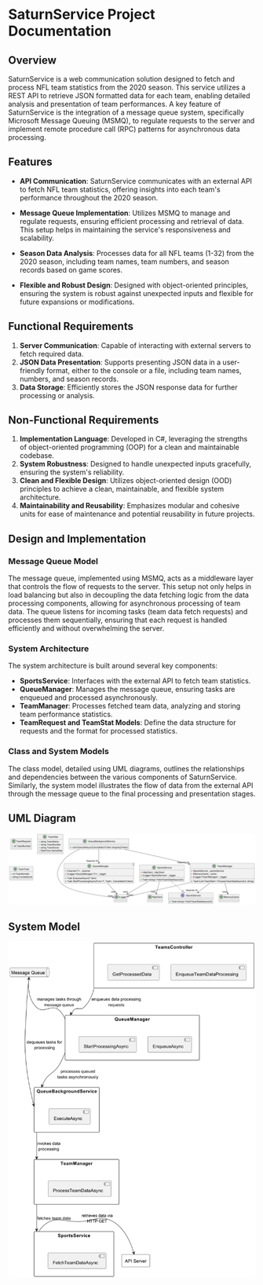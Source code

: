 
# SaturnService Project Documentation

## Overview

SaturnService is a web communication solution designed to fetch and process NFL team statistics from the 2020 season. This service utilizes a REST API to retrieve JSON formatted data for each team, enabling detailed analysis and presentation of team performances. A key feature of SaturnService is the integration of a message queue system, specifically Microsoft Message Queuing (MSMQ), to regulate requests to the server and implement remote procedure call (RPC) patterns for asynchronous data processing.

## Features

- **API Communication**: SaturnService communicates with an external API to fetch NFL team statistics, offering insights into each team's performance throughout the 2020 season.
  
- **Message Queue Implementation**: Utilizes MSMQ to manage and regulate requests, ensuring efficient processing and retrieval of data. This setup helps in maintaining the service's responsiveness and scalability.

- **Season Data Analysis**: Processes data for all NFL teams (1-32) from the 2020 season, including team names, team numbers, and season records based on game scores.

- **Flexible and Robust Design**: Designed with object-oriented principles, ensuring the system is robust against unexpected inputs and flexible for future expansions or modifications.

## Functional Requirements

1. **Server Communication**: Capable of interacting with external servers to fetch required data.
2. **JSON Data Presentation**: Supports presenting JSON data in a user-friendly format, either to the console or a file, including team names, numbers, and season records.
3. **Data Storage**: Efficiently stores the JSON response data for further processing or analysis.

## Non-Functional Requirements

1. **Implementation Language**: Developed in C#, leveraging the strengths of object-oriented programming (OOP) for a clean and maintainable codebase.
2. **System Robustness**: Designed to handle unexpected inputs gracefully, ensuring the system's reliability.
3. **Clean and Flexible Design**: Utilizes object-oriented design (OOD) principles to achieve a clean, maintainable, and flexible system architecture.
4. **Maintainability and Reusability**: Emphasizes modular and cohesive units for ease of maintenance and potential reusability in future projects.

## Design and Implementation

### Message Queue Model

The message queue, implemented using MSMQ, acts as a middleware layer that controls the flow of requests to the server. This setup not only helps in load balancing but also in decoupling the data fetching logic from the data processing components, allowing for asynchronous processing of team data. The queue listens for incoming tasks (team data fetch requests) and processes them sequentially, ensuring that each request is handled efficiently and without overwhelming the server.

### System Architecture

The system architecture is built around several key components:

- **SportsService**: Interfaces with the external API to fetch team statistics.
- **QueueManager**: Manages the message queue, ensuring tasks are enqueued and processed asynchronously.
- **TeamManager**: Processes fetched team data, analyzing and storing team performance statistics.
- **TeamRequest and TeamStat Models**: Define the data structure for requests and the format for processed statistics.

### Class and System Models

The class model, detailed using UML diagrams, outlines the relationships and dependencies between the various components of SaturnService. Similarly, the system model illustrates the flow of data from the external API through the message queue to the final processing and presentation stages.
## UML Diagram
![UML Diagram](./SaturnServiceUML.png)

## System Model
![System Model](./SaturnServiceSystemModel.png)